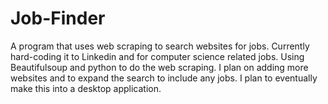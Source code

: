 # Job-Finder
A program that uses web scraping to search websites for jobs. Currently hard-coding it to Linkedin and for computer science related jobs. Using Beautifulsoup and python to do the web scraping. I plan on adding more websites and to expand the search to include any jobs. I plan to eventually make this into a desktop application.

